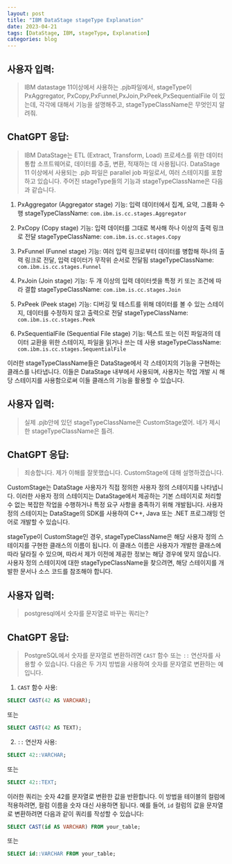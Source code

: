 ```yaml
---
layout: post
title: "IBM DataStage stageType Explanation"
date: 2023-04-21
tags: [DataStage, IBM, stageType, Explanation]
categories: blog
---
```


## 사용자 입력:
> IBM datastage 11이상에서 사용하는 .pjb파일에서, stageType이 PxAggregator, PxCopy,PxFunnel,PxJoin,PxPeek,PxSequentialFile 이 있는데, 각각에 대해서 기능을 설명해주고, stageTypeClassName은 무엇인지 알려줘.

## ChatGPT 응답:
> IBM DataStage는 ETL (Extract, Transform, Load) 프로세스를 위한 데이터 통합 소프트웨어로, 데이터를 추출, 변환, 적재하는 데 사용됩니다. DataStage 11 이상에서 사용되는 .pjb 파일은 parallel job 파일로서, 여러 스테이지를 포함하고 있습니다. 주어진 stageType들의 기능과 stageTypeClassName은 다음과 같습니다.

1. PxAggregator (Aggregator stage)
기능: 입력 데이터에서 집계, 요약, 그룹화 수행
stageTypeClassName: `com.ibm.is.cc.stages.Aggregator`

2. PxCopy (Copy stage)
기능: 입력 데이터를 그대로 복사해 하나 이상의 출력 링크로 전달
stageTypeClassName: `com.ibm.is.cc.stages.Copy`

3. PxFunnel (Funnel stage)
기능: 여러 입력 링크로부터 데이터를 병합해 하나의 출력 링크로 전달, 입력 데이터가 무작위 순서로 전달됨
stageTypeClassName: `com.ibm.is.cc.stages.Funnel`

4. PxJoin (Join stage)
기능: 두 개 이상의 입력 데이터셋을 특정 키 또는 조건에 따라 결합
stageTypeClassName: `com.ibm.is.cc.stages.Join`

5. PxPeek (Peek stage)
기능: 디버깅 및 테스트를 위해 데이터를 볼 수 있는 스테이지, 데이터를 수정하지 않고 출력으로 전달
stageTypeClassName: `com.ibm.is.cc.stages.Peek`

6. PxSequentialFile (Sequential File stage)
기능: 텍스트 또는 이진 파일과의 데이터 교환을 위한 스테이지, 파일을 읽거나 쓰는 데 사용
stageTypeClassName: `com.ibm.is.cc.stages.SequentialFile`

이러한 stageTypeClassName들은 DataStage에서 각 스테이지의 기능을 구현하는 클래스를 나타냅니다. 이들은 DataStage 내부에서 사용되며, 사용자는 작업 개발 시 해당 스테이지를 사용함으로써 이들 클래스의 기능을 활용할 수 있습니다.

## 사용자 입력:
> 실제 .pjb안에 있던 stageTypeClassName은 CustomStage였어. 네가 제시한 stageTypeClassName은 틀려.

## ChatGPT 응답:
> 죄송합니다. 제가 이해를 잘못했습니다. CustomStage에 대해 설명하겠습니다.

CustomStage는 DataStage 사용자가 직접 정의한 사용자 정의 스테이지를 나타냅니다. 이러한 사용자 정의 스테이지는 DataStage에서 제공하는 기본 스테이지로 처리할 수 없는 복잡한 작업을 수행하거나 특정 요구 사항을 충족하기 위해 개발됩니다. 사용자 정의 스테이지는 DataStage의 SDK를 사용하여 C++, Java 또는 .NET 프로그래밍 언어로 개발할 수 있습니다.

stageType이 CustomStage인 경우, stageTypeClassName은 해당 사용자 정의 스테이지를 구현한 클래스의 이름이 됩니다. 이 클래스 이름은 사용자가 개발한 클래스에 따라 달라질 수 있으며, 따라서 제가 이전에 제공한 정보는 해당 경우에 맞지 않습니다. 사용자 정의 스테이지에 대한 stageTypeClassName을 찾으려면, 해당 스테이지를 개발한 문서나 소스 코드를 참조해야 합니다.

## 사용자 입력:
> postgresql에서 숫자를 문자열로 바꾸는 쿼리는?

## ChatGPT 응답:
> PostgreSQL에서 숫자를 문자열로 변환하려면 `CAST` 함수 또는 `::` 연산자를 사용할 수 있습니다. 다음은 두 가지 방법을 사용하여 숫자를 문자열로 변환하는 예입니다.

1. `CAST` 함수 사용:

```sql
SELECT CAST(42 AS VARCHAR);
```

또는

```sql
SELECT CAST(42 AS TEXT);
```

2. `::` 연산자 사용:

```sql
SELECT 42::VARCHAR;
```

또는

```sql
SELECT 42::TEXT;
```

이러한 쿼리는 숫자 42를 문자열로 변환한 값을 반환합니다. 이 방법을 테이블의 컬럼에 적용하려면, 컬럼 이름을 숫자 대신 사용하면 됩니다. 예를 들어, `id` 컬럼의 값을 문자열로 변환하려면 다음과 같이 쿼리를 작성할 수 있습니다:

```sql
SELECT CAST(id AS VARCHAR) FROM your_table;
```

또는

```sql
SELECT id::VARCHAR FROM your_table;
```

